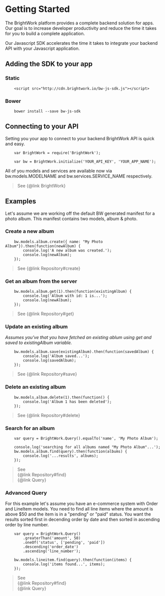 # Getting Started

The BrightWork platform provides a complete backend solution for apps.  Our goal is to increase developer productivity 
and reduce the time it takes for you to build a complete application.
 
Our Javascript SDK accelerates the time it takes to integrate your backend API with your Javascript application.

## Adding the SDK to your app

### Static
```
    <script src="http://cdn.brightwork.io/bw-js-sdk.js"></script>
```

### Bower
```
    bower install --save bw-js-sdk
```

## Connecting to your API
Setting you your app to connect to your backend BrightWork API is quick and easy.
```
    var BrightWork = require('BrightWork');
    
    var bw = BrightWork.initialize('YOUR_API_KEY', 'YOUR_APP_NAME');    
```
All of you models and services are available now via bw.models.MODELNAME and bw.services.SERVICE_NAME respectively.
> See {@link BrightWork}

## Examples
Let's assume we are working off the default BW generated manifest for a photo album.  This manifest contains two models, album & photo.

### Create a new album
```
    bw.models.album.create({ name: "My Photo Album"}).then(function(newAlbum) {
        console.log('A new album was created.');
        console.log(newAlbum);
    });
```
> See {@link Repository#create}

### Get an album from the server
```
    bw.models.album.get(1).then(function(existingAlbum) {
        console.log('Album with id: 1 is...');
        console.log(newAlbum);
    });
```
> See {@link Repository#get}

### Update an existing album
*Assumes you've that you have fetched an existing ablum using get and saved to existingAlbum variable.*
```    
    bw.models.album.save(existingAlbum).then(function(savedAlbum) {
        console.log('Album saved...');
        console.log(savedAlbum);
    });
```
> See {@link Repository#save}

### Delete an existing album
```
    bw.models.album.delete(1).then(function() {
        console.log('Album 1 has been deleted');
    });
```
> See {@link Repository#delete}

### Search for an album
```
    var query = BrightWork.Query().equalTo('name', 'My Photo Album');
        
    console.log('searching for all albums named "My Photo Album"...');
    bw.models.album.find(query).then(function(albums) {
        console.log('...results', albums);
    });
```
> See <br/>
{@link Repository#find} <br/>
{@link Query}

### Advanced Query
For this example let's assume you have an e-commerce system with Order and LineItem models. You need to find all line items where the amount is 
above $50 and the item is in a "pending" or "paid" status.  You want the results sorted first in decending order by date and then sorted in ascending order by line number. 
```
    var query = BrightWork.Query()
        .greaterThan('amount', 50)
        .oneOf('status', ['pending', 'paid'])
        .descending('order_date')
        .ascending('line_number');
               
    bw.models.lineitem.find(query).then(function(items) {
        console.log('items found...', items);
    });

```
> See <br/> 
{@link Repository#find} <br/>
{@link Query}
